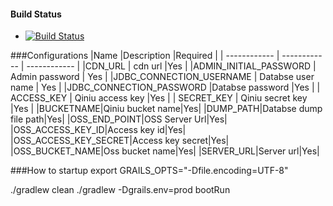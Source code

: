 #### Build Status
- [![Build Status](https://travis-ci.org/wancaibida/gblog.svg?branch=master)](https://travis-ci.org/wancaibida/gblog)

###Configurations
|Name |Description   |Required   |
| ------------ | ------------ | ------------ |
|CDN_URL   | cdn url  |Yes   |
|ADMIN_INITIAL_PASSWORD   | Admin password  | Yes  |
|JDBC_CONNECTION_USERNAME   | Databse user name  | Yes  |
|JDBC_CONNECTION_PASSWORD   |Databse password   |Yes   |
| ACCESS_KEY  | Qiniu access key  |Yes   |
|  SECRET_KEY |  Qiniu secret key |Yes   |
|BUCKETNAME|Qiniu bucket name|Yes|
|DUMP_PATH|Databse dump file path|Yes|
|OSS_END_POINT|OSS Server Url|Yes|
|OSS_ACCESS_KEY_ID|Access key id|Yes|
|OSS_ACCESS_KEY_SECRET|Access key secret|Yes|
|OSS_BUCKET_NAME|Oss bucket name|Yes|
|SERVER_URL|Server url|Yes|


###How to startup
export GRAILS_OPTS=&quot;-Dfile.encoding=UTF-8&quot;

./gradlew clean
./gradlew -Dgrails.env=prod bootRun